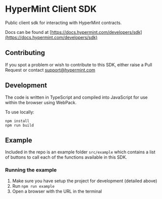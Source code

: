 # HyperMint Client SDK

Public client sdk for interacting with HyperMint contracts.

Docs can be found at [https://docs.hypermint.com/developers/sdk](https://docs.hypermint.com/developers/sdk)

## Contributing
If you spot a problem or wish to contribute to this SDK, either raise a Pull Request or contact support@hypermint.com

## Development
The code is written in TypeScript and compiled into JavaScript for use within the browser using WebPack.

To use locally:
```npm
npm install
npm run build
```

## Example
Included in the repo is an example folder `src/example` which contains a list of buttons to call each of the functions available in this SDK.

### Running the example
1. Make sure you have setup the project for development (detailed above)
2. Run `npm run example`
3. Open a browser with the URL in the terminal

